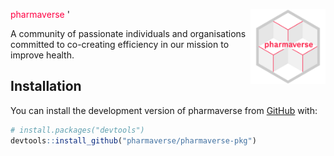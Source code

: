
<span style="color:#FF0043">pharmaverse</span> <img src="man/figures/banner.png" align="right" alt="" width="120" />'


<!-- badges: start -->
<!-- badges: end -->

A community of passionate individuals and organisations committed to co-creating efficiency in our mission to improve health.

## Installation

You can install the development version of pharmaverse from [GitHub](https://github.com/) with:

``` r
# install.packages("devtools")
devtools::install_github("pharmaverse/pharmaverse-pkg")
```

